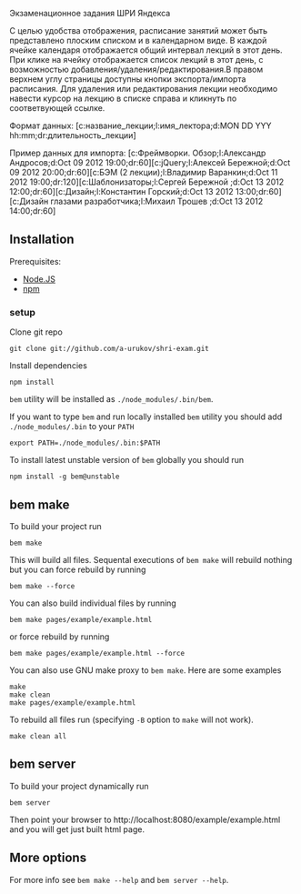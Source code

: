 Экзаменационное задания ШРИ Яндекса

С целью удобства отображения, расписание занятий может быть представлено плоским списком и в календарном виде. В каждой ячейке календаря отображается общий интервал 
лекций в этот день. При клике на ячейку отображается список лекций в этот день, с возможностью добавления/удаления/редактирования.В правом верхнем углу страницы доступны кнопки экспорта/импорта расписания.
Для удаления или редактирования лекции необходимо навести курсор на лекцию в списке справа и кликнуть по соответвующей ссылке.

Формат данных: [c:название_лекции;l:имя_лектора;d:MON DD YYY hh:mm;dr:длительность_лекции]

Пример данных для импорта:
[c:Фреймворки. Обзор;l:Александр Андросов;d:Oct 09 2012 19:00;dr:60][c:jQuery;l:Алексей Бережной;d:Oct 09 2012 20:00;dr:60][c:БЭМ (2 лекции);l:Владимир Варанкин;d:Oct 11 2012 19:00;dr:120][c:Шаблонизаторы;l:Сергей Бережной ;d:Oct 13 2012 12:00;dr:60][c:Дизайн;l:Константин Горский;d:Oct 13 2012 13:00;dr:60][c:Дизайн глазами разработчика;l:Михаил Трошев ;d:Oct 13 2012 14:00;dr:60]

## Installation

Prerequisites:

* [Node.JS](http://nodejs.org)
* [npm](http://npmjs.org)

### setup

Clone git repo

    git clone git://github.com/a-urukov/shri-exam.git

Install dependencies

    npm install

`bem` utility will be installed as `./node_modules/.bin/bem`.

If you want to type `bem` and run locally installed `bem` utility you should add `./node_modules/.bin` to your `PATH`

    export PATH=./node_modules/.bin:$PATH

To install latest unstable version of `bem` globally you should run

    npm install -g bem@unstable

## bem make

To build your project run

    bem make

This will build all files. Sequental executions of `bem make` will rebuild nothing but you can force rebuild by running

    bem make --force

You can also build individual files by running

    bem make pages/example/example.html

or force rebuild by running

    bem make pages/example/example.html --force

You can also use GNU make proxy to `bem make`. Here are some examples

    make
    make clean
    make pages/example/example.html

To rebuild all files run (specifying `-B` option to `make` will not work).

    make clean all

## bem server

To build your project dynamically run

    bem server

Then point your browser to http://localhost:8080/example/example.html and you will get just built html page.

## More options

For more info see `bem make --help` and `bem server --help`.
